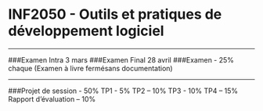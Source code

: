 # INF2050 - Outils et pratiques de développement logiciel
---
###Examen Intra 3 mars
###Examen Final 28 avril
###Examen - 25% chaque
(Examen à livre fermésans documentation)
***
###Projet de session - 50%
       TP1 -  5%
       TP2 – 10%
       TP3 - 10%
       TP4 – 15%
       Rapport d’évaluation – 10%